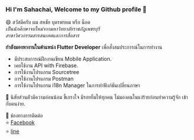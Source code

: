 
### Hi I'm Sahachai, Welcome to my Github profile 👋

​😄 สวัสดีครับ ผม สหชัย บุตรพรหม หรือ น็อต <br>
*เป็นนักศึกษาจบใหม่จากมหาวิทยาลัยราชภัฎเพชรบุรี* <br>
*สาขาวิศวกรรมสารสนเทศและการสื่อสาร* <br>

**กำลังมองหางานในตำแหน่ง Flutter Developer** 
เพื่อสั่งสมประการณ์ในการทำงาน

 - มีประสบการณ์ฝึกงานเขียน Mobile Application.
 - เคยใช้งาน API with Firebase.
 - การใช้งานโปรแกรม Sourcetree 
 - การใช้งานโปรแกรม Postman 
 - การใช้งานโปรแกรม i18n Manager ในการทำฟังก์ชันเปลี่ยนภาษา
 
👯
นิสัยส่วนตัวมีความอ่อนน้อม ขี้เกรงใจ มีรอยยิ้มให้ทุกคน ไม่มองคนในแง่ร้ายก่อนทำความรู้จัก เข้ากับคนง่าย.

💬 ช่องทางการติดต่อ<br>
⭐ [Facebook](https://www.facebook.com/not021)<br>
⭐ [line](https://line.me/ti/p/1Fsiw8Ct5k)<br>

<!--
**nosson24/nosson24** is a ✨ _special_ ✨ repository because its `README.md` (this file) appears on your GitHub profile.

Here are some ideas to get you started:

- 🔭 I’m currently working on ...
- 🌱 I’m currently learning ...
- 👯 I’m looking to collaborate on ...
- 🤔 I’m looking for help with ...
- 💬 Ask me about ...
- 📫 How to reach me: ...
- 😄 Pronouns: ...
- ⚡ Fun fact: ...
-->
